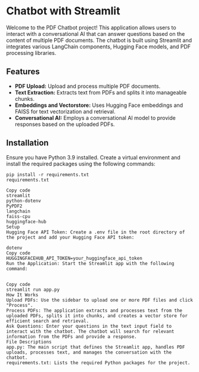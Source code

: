 # Chatbot with Streamlit

Welcome to the PDF Chatbot project! This application allows users to interact with a conversational AI that can answer questions based on the content of multiple PDF documents. The chatbot is built using Streamlit and integrates various LangChain components, Hugging Face models, and PDF processing libraries.

## Features

- **PDF Upload:** Upload and process multiple PDF documents.
- **Text Extraction:** Extracts text from PDFs and splits it into manageable chunks.
- **Embeddings and Vectorstore:** Uses Hugging Face embeddings and FAISS for text vectorization and retrieval.
- **Conversational AI:** Employs a conversational AI model to provide responses based on the uploaded PDFs.

## Installation

Ensure you have Python 3.9 installed. Create a virtual environment and install the required packages using the following commands:

```
pip install -r requirements.txt
requirements.txt

Copy code
streamlit
python-dotenv
PyPDF2
langchain
faiss-cpu
huggingface-hub
Setup
Hugging Face API Token: Create a .env file in the root directory of the project and add your Hugging Face API token:

dotenv
Copy code
HUGGINGFACEHUB_API_TOKEN=your_huggingface_api_token
Run the Application: Start the Streamlit app with the following command:


Copy code
streamlit run app.py
How It Works
Upload PDFs: Use the sidebar to upload one or more PDF files and click "Process".
Process PDFs: The application extracts and processes text from the uploaded PDFs, splits it into chunks, and creates a vector store for efficient search and retrieval.
Ask Questions: Enter your questions in the text input field to interact with the chatbot. The chatbot will search for relevant information from the PDFs and provide a response.
File Descriptions
app.py: The main script that defines the Streamlit app, handles PDF uploads, processes text, and manages the conversation with the chatbot.
requirements.txt: Lists the required Python packages for the project.      
